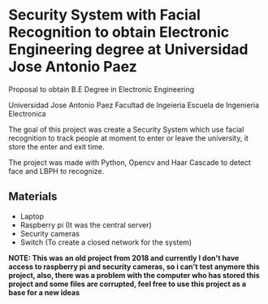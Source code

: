# Security System with Facial Recognition to obtain Electronic Engineering degree at Universidad Jose Antonio Paez

Proposal to obtain B.E Degree in Electronic Engineering

Universidad Jose Antonio Paez
Facultad de Ingeieria
Escuela de Ingenieria Electronica

The goal of this project was create a Security System which use facial recognition to track people at moment to enter or leave the university, it store the enter and exit time. 

The project was made with Python, Opencv and Haar Cascade to detect face and LBPH to recognize.

## Materials

* Laptop
* Raspberry pi (It was the central server)
* Security cameras
* Switch (To create a closed network for the system)

**NOTE: This was an old project from 2018 and currently I don't have access to raspberry pi and security cameras, so i can't test anymore this project, also, there was a problem with the computer who has stored this project and some files are corrupted, feel free to use this project as a base for a new ideas**